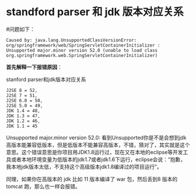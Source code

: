 # standford parser 和 jdk 版本对应关系


<!--more-->

#问题如下：

```
Caused by: java.lang.UnsupportedClassVersionError: org/springframework/web/SpringServletContainerInitializer : Unsupported major.minor version 52.0 (unable to load class org.springframework.web.SpringServletContainerInitializer)
```

**首先解释一下报错原因**：

stanford parser和jdk版本对应关系

```
J2SE 8 = 52,
J2SE 7 = 51,
J2SE 6.0 = 50,
J2SE 5.0 = 49,
JDK 1.4 = 48,
JDK 1.3 = 47,
JDK 1.2 = 46,
JDK 1.1 = 45
```

Unsupported major.minor version 52.0: 看到Unsupported你是不是会想到jdk高版本能兼容低版本，但是低版本不能兼容高版本，不错，猜对了，其实就是这个意思。这个错误意思是你项目用JDK1.8运行过，现在又在本地的eclipse等开发工具或者本地环境变量为低版本的jdk1.7或者jdk1.6下运行，eclipse会说：“抱歉，我本地jdk版本太低，不支持这个高级版本jdk1.8编译过的项目运行”。

同理，如果你在高版本的 jdk 比如 11 版本编译了 war 包，然后丢到8 版本的 tomcat 跑，那么也一样会报错。
